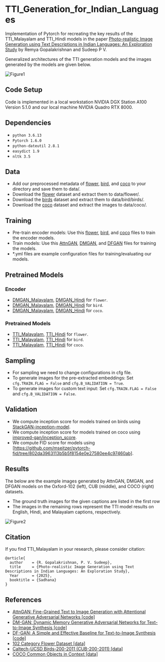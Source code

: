 # TTI_Generation_for_Indian_Languages
Implementation of Pytorch for recreating the key results of the TTI_Malayalam and TTI_Hindi models in the paper [Photo-realistic Image Generation using Text Descriptions in Indian Languages: An Exploration Study](https://link.springer.com) by Remya Gopalakrishnan and Sudeep P V.

Generalized architectures of the TTI generation models and the images generated by the models are given below.

![Figure1](https://github.com/user-attachments/assets/cbaac273-4ee3-462f-a07b-8e1873cd092e)

## Code Setup

Code is implemented in a local workstation NVIDIA DGX Station A100 Version 5.1.0 and our local machine NVIDIA Quadro RTX 8000.

## Dependencies
* `python 3.6.13`
* `Pytorch 1.6.0`
* `python-dateutil 2.8.1`
* `easydict 1.9`
* `nltk 3.5`
  
## Data
* Add our preprocessed metadata of [flower](https://drive.google.com/drive/u/4/folders/1v4E8TsU73HI-3FfcEN_dc_OGjhrW9WvX), [bird](https://drive.google.com/drive/u/4/folders/1vkho36Lva15GhAFoMu9t8q3o6E_ojcYr), and [coco](https://drive.google.com/drive/u/4/folders/1ARlHHIEYx_2bcOH1gOtsf-GLpIqNXEvj) to your directory and save them to data/.
* Download the [flower](https://www.robots.ox.ac.uk/~vgg/data/flowers/102/) dataset and extract them to data/flower/.
* Download the [birds](https://www.vision.caltech.edu/datasets/cub_200_2011/) dataset and extract them to data/bird/birds/.
* Download the [coco](https://cocodataset.org/#download) dataset and extract the images to data/coco/.


## Training
* Pre-train encoder models: Use this [flower](https://drive.google.com/drive/u/4/folders/1G4_YDsRA89dI78_OyTsyS7JJJZPd_ooA), [bird](https://drive.google.com/drive/u/4/folders/1G4_YDsRA89dI78_OyTsyS7JJJZPd_ooA), and [coco](https://drive.google.com/drive/u/4/folders/1G4_YDsRA89dI78_OyTsyS7JJJZPd_ooA) files to train the encoder models.
* Train models: Use this [AttnGAN](https://drive.google.com/drive/u/4/folders/1Q9YeaKjVWWXYoZeQb1Bz0nAChep-9YW7), [DMGAN](https://drive.google.com/drive/u/4/folders/1Q9YeaKjVWWXYoZeQb1Bz0nAChep-9YW7), and [DFGAN](https://drive.google.com/drive/u/4/folders/1Q9YeaKjVWWXYoZeQb1Bz0nAChep-9YW7) files for training the models.
* *.yml files are example configuration files for training/evaluating our models.

## Pretrained Models
### Encoder

* [DMGAN_Malayalam](https://drive.google.com/drive/u/4/folders/1bh12Mz3HCx3MqmaP4E5vKIe3Kayv-KFj), [DMGAN_Hindi](https://drive.google.com/drive/u/4/folders/1bh12Mz3HCx3MqmaP4E5vKIe3Kayv-KFj) for `flower`.
* [DMGAN_Malayalam](https://drive.google.com/drive/u/4/folders/1bh12Mz3HCx3MqmaP4E5vKIe3Kayv-KFj), [DMGAN_Hindi](https://drive.google.com/drive/u/4/folders/1bh12Mz3HCx3MqmaP4E5vKIe3Kayv-KFj) for `bird`.
* [DMGAN_Malayalam](https://drive.google.com/drive/u/4/folders/1bh12Mz3HCx3MqmaP4E5vKIe3Kayv-KFj), [DMGAN_Hindi](https://drive.google.com/drive/u/4/folders/1bh12Mz3HCx3MqmaP4E5vKIe3Kayv-KFj) for `coco`.

### Pretrained Models

* [TTI_Malayalam](https://drive.google.com/drive/u/4/folders/1gLZXKaaMagdsI8QpuVe3O2qtAUuQMhhn), [TTI_Hindi](https://drive.google.com/drive/u/4/folders/1gLZXKaaMagdsI8QpuVe3O2qtAUuQMhhn) for `flower`.
* [TTI_Malayalam](https://drive.google.com/drive/u/4/folders/1gLZXKaaMagdsI8QpuVe3O2qtAUuQMhhn), [TTI_Hindi](https://drive.google.com/drive/u/4/folders/1gLZXKaaMagdsI8QpuVe3O2qtAUuQMhhn) for `bird`.
* [TTI_Malayalam](https://drive.google.com/drive/u/4/folders/1gLZXKaaMagdsI8QpuVe3O2qtAUuQMhhn), [TTI_Hindi](https://drive.google.com/drive/u/4/folders/1gLZXKaaMagdsI8QpuVe3O2qtAUuQMhhn) for `coco`.

## Sampling
* For sampling we need to change configurations in cfg file.
* To generate images for the pre-extracted embeddings: Set `cfg.TRAIN.FLAG = False` and `cfg.B_VALIDATION = True`.
* To generate images for custom text input: Set `cfg.TRAIN.FLAG = False` and `cfg.B_VALIDATION = False`.

## Validation
* We compute inception score for models trained on birds using [StackGAN-inception-model](https://github.com/hanzhanggit/StackGAN-inception-model).
* We compute inception score for models trained on coco using [improved-gan/inception_score](https://github.com/openai/improved-gan/tree/master/inception_score).
* We compute FID score for models using [https://github.com/mseitzer/pytorch-fid/tree/802da3963113b5b5f8154e0e27580ee4c97460ab].
 
## Results
The below are the example images generated by AttnGAN, DMGAN, and DFGAN models on the Oxford-102 (left), CUB (middle), and COCO (right) datasets.

* The ground truth images for the given captions are listed in the first row
* The images in the remaining rows represent the TTI model results on English, Hindi, and Malayalam captions, respectively.
  
![Figure2](https://github.com/user-attachments/assets/a6f88c3f-037f-48da-9be5-8abdd342200d)

## Citation
If you find TTI_Malayalam in your research, please consider citation:
```
@article{
  author    = {R. Gopalakrishnan, P. V. Sudeep},
  title     = {Photo-realistic Image Generation using Text Descriptions in Indian Languages: An Exploration Study},
  Year      = {2025},
  booktitle = {Sadhana}
}
```

## References

* [AttnGAN: Fine-Grained Text to Image Generation with Attentional Generative Adversarial Networks [code]](https://github.com/taoxugit/AttnGAN)
* [DM-GAN: Dynamic Memory Generative Adversarial Networks for Text-to-Image Synthesis [code]](https://github.com/MinfengZhu/DM-GAN)
* [DF-GAN: A Simple and Effective Baseline for Text-to-Image Synthesis [code]](https://github.com/tobran/DF-GAN)
* [102 Category Flower Dataset [data]](https://www.robots.ox.ac.uk/~vgg/data/flowers/102/)
* [Caltech-UCSD Birds-200-2011 (CUB-200-2011) [data]](https://www.vision.caltech.edu/datasets/cub_200_2011/)
* [COCO Common Objects in Context [data]](https://cocodataset.org/#download)
